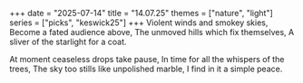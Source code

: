 +++
date = "2025-07-14"
title = "14.07.25"
themes = ["nature", "light"]
series = ["picks", "keswick25"]
+++
Violent winds and smokey skies,
Become a fated audience above,
The unmoved hills which fix themselves,
A sliver of the starlight for a coat.

At moment ceaseless drops take pause,
In time for all the whispers of the trees,
The sky too stills like unpolished marble,
I find in it a simple peace.

